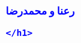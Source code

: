 

<html>
<head>
<title>
    
</title>
<body>
    

<h1 style="color: blue;">رعنا و محمدرضا
  
    
    </h1>


</body>

</head>







</html>
